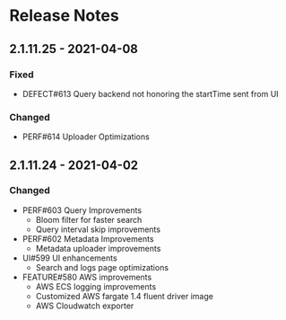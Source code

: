 # Release Notes

## 2.1.11.25 - 2021-04-08

### Fixed

* DEFECT\#613 Query backend not honoring the startTime sent from UI

### Changed

* PERF\#614 Uploader Optimizations

## 2.1.11.24 - 2021-04-02

### Changed

* PERF\#603 Query Improvements
  * Bloom filter for faster search
  * Query interval skip improvements
* PERF\#602 Metadata Improvements
  * Metadata uploader improvements
* UI\#599 UI enhancements
  * Search and logs page optimizations
* FEATURE\#580 AWS improvements
  * AWS ECS logging improvements
  * Customized AWS fargate 1.4 fluent driver image
  * AWS Cloudwatch exporter





